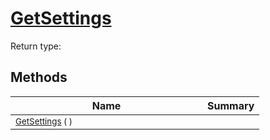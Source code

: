 # [GetSettings](./NetCoreSerializationHelper-100664080.md)


Return type:
## Methods

| Name | Summary | 
| --- | --- | 
| <sub>[GetSettings](./NetCoreSerializationHelper-100664080.md) (  )</sub><img width=200/>| <sub></sub>| <br>


